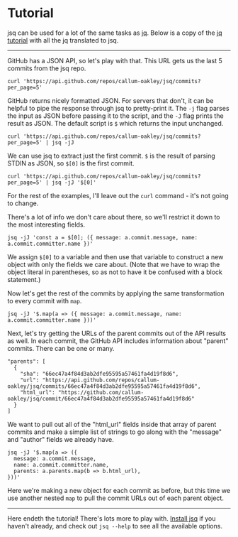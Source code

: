 # Tutorial

jsq can be used for a lot of the same tasks as [jq](https://jqlang.github.io/jq/). Below is a copy
of the [jq tutorial](https://jqlang.github.io/jq/tutorial/) with all the jq translated to jsq.

---

GitHub has a JSON API, so let's play with that. This URL gets us the last 5 commits from the jsq
repo.

```
curl 'https://api.github.com/repos/callum-oakley/jsq/commits?per_page=5'
```

GitHub returns nicely formatted JSON. For servers that don't, it can be helpful to pipe the response
through jsq to pretty-print it. The `-j` flag parses the input as JSON before passing it to the
script, and the `-J` flag prints the result as JSON. The default script is `$` which returns the
input unchanged.

```
curl 'https://api.github.com/repos/callum-oakley/jsq/commits?per_page=5' | jsq -jJ
```

We can use jsq to extract just the first commit. `$` is the result of parsing STDIN as JSON, so
`$[0]` is the first commit.

```
curl 'https://api.github.com/repos/callum-oakley/jsq/commits?per_page=5' | jsq -jJ '$[0]'
```

For the rest of the examples, I'll leave out the `curl` command - it's not going to change.

There's a lot of info we don't care about there, so we'll restrict it down to the most interesting
fields.

```
jsq -jJ 'const a = $[0]; ({ message: a.commit.message, name: a.commit.committer.name })'
```

We assign `$[0]` to a variable and then use that variable to construct a new object with only the
fields we care about. (Note that we have to wrap the object literal in parentheses, so as not to
have it be confused with a block statement.)

Now let's get the rest of the commits by applying the same transformation to every commit with
`map`.

```
jsq -jJ '$.map(a => ({ message: a.commit.message, name: a.commit.committer.name }))'
```

Next, let's try getting the URLs of the parent commits out of the API results as well. In each
commit, the GitHub API includes information about "parent" commits. There can be one or many.

```
"parents": [
  {
    "sha": "66ec47a4f84d3ab2dfe95595a57461fa4d19f8d6",
    "url": "https://api.github.com/repos/callum-oakley/jsq/commits/66ec47a4f84d3ab2dfe95595a57461fa4d19f8d6",
    "html_url": "https://github.com/callum-oakley/jsq/commit/66ec47a4f84d3ab2dfe95595a57461fa4d19f8d6"
  }
]
```

We want to pull out all of the "html_url" fields inside that array of parent commits and make a
simple list of strings to go along with the "message" and "author" fields we already have.

```
jsq -jJ '$.map(a => ({
  message: a.commit.message,
  name: a.commit.committer.name,
  parents: a.parents.map(b => b.html_url),
}))'
```

Here we're making a new object for each commit as before, but this time we use another nested `map`
to pull the commit URLs out of each parent object.

---

Here endeth the tutorial! There's lots more to play with. [Install jsq](/README.md) if you haven't
already, and check out `jsq --help` to see all the available options.
